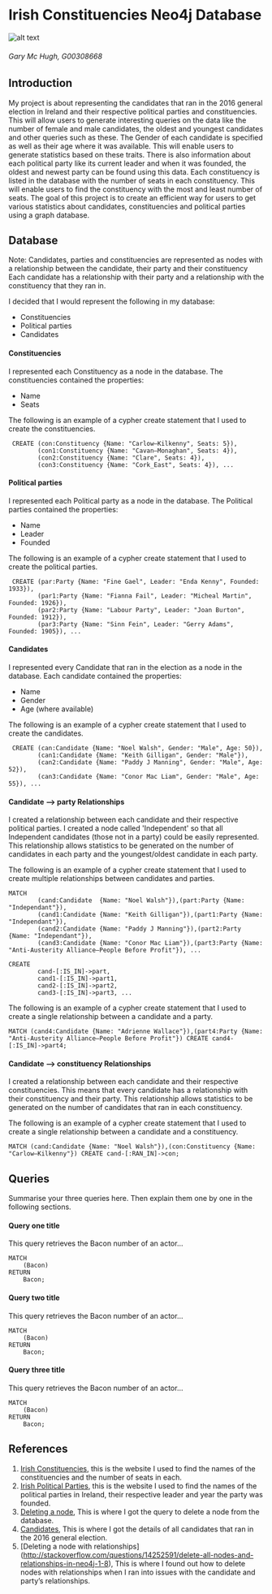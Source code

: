# Irish Constituencies Neo4j Database
![alt text](https://upload.wikimedia.org/wikipedia/commons/thumb/f/fd/Neo4j-2015-logo.png/182px-Neo4j-2015-logo.png "Logo Title Text 1")
###### Gary Mc Hugh, G00308668

## Introduction
My project is about representing the candidates that ran in the 2016 general election in Ireland and their respective political parties and constituencies.
This will allow users to generate interesting queries on the data like the number of female and male candidates, the oldest and youngest candidates and other queries such as these.
The Gender of each candidate is specified as well as their age where it was available. This will enable users to generate statistics based on these traits.
There is also information about each political party like its current leader and when it was founded, the oldest and newest party can be found using this data.
Each constituency is listed in the database with the number of seats in each constituency. This will enable users to find the constituency with the most and least number of seats.
The goal of this project is to create an efficient way for users to get various statistics about candidates, constituencies and political parties using a graph database.

## Database
Note: Candidates, parties and constituencies are represented as nodes with a relationship between the candidate, their party and their constituency
Each candidate has a relationship with their party and a relationship with the constituency that they ran in.


I decided that I would represent the following in my database:
+ Constituencies
+ Political parties
+ Candidates

#### Constituencies
I represented each Constituency as a node in the database. The constituencies contained the properties:
+ Name
+ Seats

The following is an example of a cypher create statement that I used to create the constituencies.
```cypher
 CREATE (con:Constituency {Name: "Carlow–Kilkenny", Seats: 5}),
		(con1:Constituency {Name: "Cavan–Monaghan", Seats: 4}),
		(con2:Constituency {Name: "Clare", Seats: 4}),
		(con3:Constituency {Name: "Cork_East", Seats: 4}), ...
```

#### Political parties
I represented each Political party as a node in the database. The Political parties contained the properties:
+ Name
+ Leader
+ Founded

The following is an example of a cypher create statement that I used to create the political parties.
```cypher
 CREATE (par:Party {Name: "Fine Gael", Leader: "Enda Kenny", Founded: 1933}),
		(par1:Party {Name: "Fianna Fail", Leader: "Micheal Martin", Founded: 1926}),
		(par2:Party {Name: "Labour Party", Leader: "Joan Burton", Founded: 1912}),
		(par3:Party {Name: "Sinn Fein", Leader: "Gerry Adams", Founded: 1905}), ...
```
#### Candidates
I represented every Candidate that ran in the election as a node in the database. Each candidate contained the properties:
+ Name
+ Gender
+ Age (where available)

The following is an example of a cypher create statement that I used to create the candidates.
```cypher
 CREATE (can:Candidate {Name: "Noel Walsh", Gender: "Male", Age: 50}),
		(can1:Candidate {Name: "Keith Gilligan", Gender: "Male"}),
		(can2:Candidate {Name: "Paddy J Manning", Gender: "Male", Age: 52}),
		(can3:Candidate {Name: "Conor Mac Liam", Gender: "Male", Age: 55}), ...
```

#### Candidate --> party Relationships
I created a relationship between each candidate and their respective political parties. 
I created a node called 'Independent' so that all Independent candidates (those not in a party) could be easily represented.
This relationship allows statistics to be generated on the number of candidates in each party and the youngest/oldest candidate in each party.

The following is an example of a cypher create statement that I used to create multiple relationships between candidates and parties.
```cypher
MATCH
		(cand:Candidate  {Name: "Noel Walsh"}),(part:Party {Name: "Independant"}),
		(cand1:Candidate {Name: "Keith Gilligan"}),(part1:Party {Name: "Independant"}),
		(cand2:Candidate {Name: "Paddy J Manning"}),(part2:Party {Name: "Independant"}),
		(cand3:Candidate {Name: "Conor Mac Liam"}),(part3:Party {Name: "Anti-Austerity Alliance–People Before Profit"}), ...
		
CREATE  
		cand-[:IS_IN]->part,
		cand1-[:IS_IN]->part1,
		cand2-[:IS_IN]->part2,
		cand3-[:IS_IN]->part3, ...
```

The following is an example of a cypher create statement that I used to create a single relationship between a candidate and a party.
```cypher
MATCH (cand4:Candidate {Name: "Adrienne Wallace"}),(part4:Party {Name: "Anti-Austerity Alliance–People Before Profit"}) CREATE cand4-[:IS_IN]->part4;
```

#### Candidate --> constituency Relationships
I created a relationship between each candidate and their respective constituencies. 
This means that every candidate has a relationship with their constituency and their party.
This relationship allows statistics to be generated on the number of candidates that ran in each constituency.

The following is an example of a cypher create statement that I used to create a single relationship between a candidate and a constituency.
```cypher
MATCH (cand:Candidate {Name: "Noel Walsh"}),(con:Constituency {Name: "Carlow–Kilkenny"}) CREATE cand-[:RAN_IN]->con;
```

## Queries
Summarise your three queries here.
Then explain them one by one in the following sections.

#### Query one title
This query retrieves the Bacon number of an actor...
```cypher
MATCH
	(Bacon)
RETURN
	Bacon;
```

#### Query two title
This query retrieves the Bacon number of an actor...
```cypher
MATCH
	(Bacon)
RETURN
	Bacon;
```

#### Query three title
This query retrieves the Bacon number of an actor...
```cypher
MATCH
	(Bacon)
RETURN
	Bacon;
```

## References
1. [Irish Constituencies](https://en.wikipedia.org/wiki/Parliamentary_constituencies_in_the_Republic_of_Ireland), this is the website I used to find the names of the constituencies and the number of seats in each.
2. [Irish Political Parties](https://en.wikipedia.org/wiki/Politics_of_the_Republic_of_Ireland), this is the website I used to find the names of the political parties in Ireland, their respective leader and year the party was founded.
3. [Deleting a node](http://neo4j.com/docs/stable/query-delete.html), This is where I got the query to delete a node from the database.
4. [Candidates](http://www.thejournal.ie/election-2016/?jrnl=campaign), This is where I got the details of all candidates that ran in the 2016 general election.
5. [Deleting a node with relationships] (http://stackoverflow.com/questions/14252591/delete-all-nodes-and-relationships-in-neo4j-1-8), This is where I found out how to delete nodes with relationships when I ran into issues with the candidate and party’s relationships.
